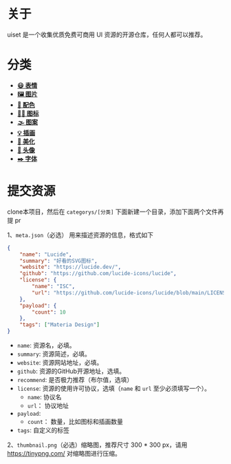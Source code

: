 


# 关于

uiset 是一个收集优质免费可商用 UI 资源的开源仓库，任何人都可以推荐。

# 分类


- [**😃 表情**](categorys/emoji)
- [**🖼️ 图片**](categorys/image)
- [**🎨 配色**](categorys/color)
- [**🏳️‍🌈 图标**](categorys/icon)
- [**🌫️ 图案**](categorys/pattern)
- [**💡 插画**](categorys/illustration)
- [**🎉 美化**](categorys/beatify)
- [**🤠 头像**](categorys/avatar)
- [**✒️ 字体**](categorys/font)



# 提交资源

clone本项目，然后在 `categorys/[分类]` 下面新建一个目录，添加下面两个文件再提 pr

1、`meta.json`（必选） 用来描述资源的信息，格式如下

```json
{
    "name": "Lucide",
    "summary": "好看的SVG图标",
    "website": "https://lucide.dev/",
    "github": "https://github.com/lucide-icons/lucide",
    "license": {
        "name": "ISC",
        "url": "https://github.com/lucide-icons/lucide/blob/main/LICENSE"
    },
    "payload": {
        "count": 10
    },
    "tags": ["Materia Design"]
}
```

- `name`: 资源名，必填。
- `summary`: 资源简述，必填。
- `website`: 资源网站地址，必填。
- `github`: 资源的GitHub开源地址，选填。
- `recommend`: 是否极力推荐（布尔值，选填）
- `license`: 资源的使用许可协议，选填（`name` 和 `url` 至少必须填写一个）。
    - `name`: 协议名
    - `url`： 协议地址
- `payload`:
    - `count`： 数量，比如图标和插画数量
- `tags`: 自定义的标签


2、`thumbnail.png`（必选）缩略图，推荐尺寸 300 * 300 px，请用 https://tinypng.com/ 对缩略图进行压缩。
